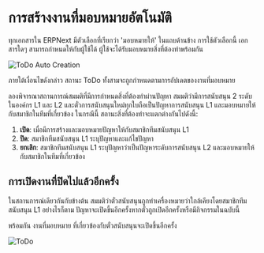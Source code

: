 <!-- add-breadcrumbs -->
# การสร้างงานที่มอบหมายอัตโนมัติ

ทุกเอกสารใน ERPNext มีตัวเลือกที่เรียกว่า 'มอบหมายให้' ในแถบด้านข้าง การใช้ตัวเลือกนี้ เอกสารใดๆ สามารถกำหนดให้กับผู้ใช้ได้ ผู้ใช้จะได้รับมอบหมายสิ่งที่ต้องทำพร้อมกัน 

![ToDo Auto Creation](/docs/assets/img/using-erpnext/using-todo-auto-assign-1.gif)

ภายใต้เงื่อนไขดังกล่าว สถานะ ToDo ทั้งสามจะถูกกำหนดตามการอัปเดตของงานที่มอบหมาย

ลองพิจารณาสถานการณ์สมมติที่มีการกำหนดสิ่งที่ต้องทำผ่านปัญหา สมมติว่ามีการสนับสนุน 2 ระดับในองค์กร L1 และ L2 และตั๋วการสนับสนุนใหม่ทุกใบถือเป็นปัญหาการสนับสนุน L1 และมอบหมายให้กับสมาชิกในทีมที่เกี่ยวข้อง ในกรณีนี้ สถานะสิ่งที่ต้องทำจะแตกต่างกันไปดังนี้:

1. **เปิด**: เมื่อมีการสร้างและมอบหมายปัญหาให้กับสมาชิกทีมสนับสนุน L1
2. **ปิด**: สมาชิกทีมสนับสนุน L1 ระบุปัญหาและแก้ไขปัญหา
3. **ยกเลิก**: สมาชิกทีมสนับสนุน L1 ระบุปัญหาว่าเป็นปัญหาระดับการสนับสนุน L2 และมอบหมายให้กับสมาชิกในทีมที่เกี่ยวข้อง

## การเปิดงานที่ปิดไปแล้วอีกครั้ง

ในสถานการณ์เดียวกันกับข้างต้น สมมติว่าตั๋วสนับสนุนถูกทำเครื่องหมายว่าใกล้เคียงโดยสมาชิกทีมสนับสนุน L1 อย่างไรก็ตาม ปัญหาจะเปิดขึ้นอีกครั้งหากตั๋วถูกเปิดอีกครั้งหรือมีกิจกรรมในฉบับนี้

พร้อมกัน งานที่มอบหมาย ที่เกี่ยวข้องกับตั๋วสนับสนุนจะเปิดขึ้นอีกครั้ง

![ToDo](/docs/assets/img/using-erpnext/using-to-do-6.png)
